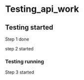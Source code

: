 # Testing_api_work

## Testing started
Step 1 done

step 2 started

### Testing running
Step 3 started
